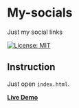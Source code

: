 # My-socials
Just my social links

[![License: MIT](https://img.shields.io/badge/License-MIT-yellow.svg)](https://opensource.org/licenses/MIT)

## Instruction
Just open `index.html`.

**[Live Demo]([https://capwan.github.io/my-socials/])**
